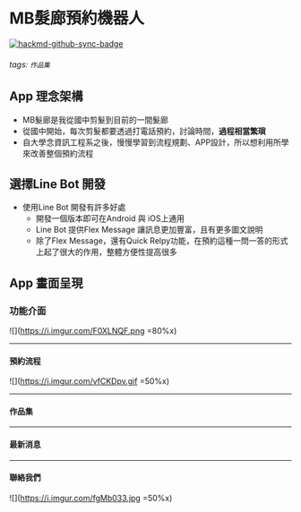 # MB髮廊預約機器人

[![hackmd-github-sync-badge](https://hackmd.io/zle1tjlwR7GPq9Jr-wQs-Q/badge)](https://hackmd.io/zle1tjlwR7GPq9Jr-wQs-Q)

###### tags: `作品集`

## App 理念架構
- MB髮廊是我從國中剪髮到目前的一間髮廊
- 從國中開始，每次剪髮都要透過打電話預約，討論時間，**過程相當繁瑣**
- 自大學念資訊工程系之後，慢慢學習到流程規劃、APP設計，所以想利用所學來改善整個預約流程

## 選擇Line Bot 開發
- 使用Line Bot 開發有許多好處
    - 開發一個版本即可在Android 與 iOS上通用
    - Line Bot 提供Flex Message 讓訊息更加豐富，且有更多圖文說明
    - 除了Flex Message，還有Quick Relpy功能，在預約這種一問一答的形式上起了很大的作用，整體方便性提高很多


## App 畫面呈現
### 功能介面
![](https://i.imgur.com/F0XLNQF.png =80%x)

---
#### 預約流程
![](https://i.imgur.com/vfCKDpv.gif =50%x)

---
#### 作品集



---
#### 最新消息

---
#### 聯絡我們
![](https://i.imgur.com/fgMb033.jpg =50%x)




